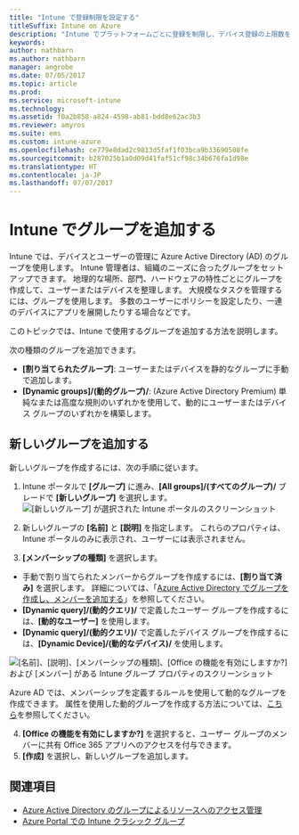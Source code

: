 ```yaml
---
title: "Intune で登録制限を設定する"
titleSuffix: Intune on Azure
description: "Intune でプラットフォームごとに登録を制限し、デバイス登録の上限数を設定します。 \""
keywords: 
author: nathbarn
ms.author: nathbarn
manager: angrobe
ms.date: 07/05/2017
ms.topic: article
ms.prod: 
ms.service: microsoft-intune
ms.technology: 
ms.assetid: f0a2b858-a824-4598-ab81-bdd8e62ac3b3
ms.reviewer: amyros
ms.suite: ems
ms.custom: intune-azure
ms.openlocfilehash: ce779e8dad2c9813d5faf1f03bca9b33690508fe
ms.sourcegitcommit: b287025b1a0d09d41faf51cf98c34b676fa1d98e
ms.translationtype: HT
ms.contentlocale: ja-JP
ms.lasthandoff: 07/07/2017
---
```

# <a name="add-groups-in-intune"></a>Intune でグループを追加する
Intune では、デバイスとユーザーの管理に Azure Active Directory (AD) のグループを使用します。 Intune 管理者は、組織のニーズに合ったグループをセットアップできます。 地理的な場所、部門、ハードウェアの特性ごとにグループを作成して、ユーザーまたはデバイスを整理します。 大規模なタスクを管理するには、グループを使用します。 多数のユーザーにポリシーを設定したり、一連のデバイスにアプリを展開したりする場合などです。

このトピックでは、Intune で使用するグループを追加する方法を説明します。

次の種類のグループを追加できます。
- **[割り当てられたグループ]**: ユーザーまたはデバイスを静的なグループに手動で追加します。
- **[Dynamic groups]/(動的グループ)/**: (Azure Active Directory Premium) 単純なまたは高度な規則のいずれかを使用して、動的にユーザーまたはデバイス グループのいずれかを構築します。

## <a name="add-a-new-group"></a>新しいグループを追加する

新しいグループを作成するには、次の手順に従います。
1. Intune ポータルで **[グループ]** に進み、**[All groups]/(すべてのグループ)/** ブレードで **[新しいグループ]** を選択します。
  ![[新しいグループ] が選択された Intune ポータルのスクリーンショット](./media/groups-add-new.png)
2. 新しいグループの **[名前]** と **[説明]** を指定します。 これらのプロパティは、Intune ポータルのみに表示され、ユーザーには表示されません。

3. **[メンバーシップの種類]** を選択します。
  - 手動で割り当てられたメンバーからグループを作成するには、**[割り当て済み]** を選択します。 詳細については、「[Azure Active Directory でグループを作成し、メンバーを追加する](https://docs.microsoft.com/azure/active-directory/active-directory-groups-create-azure-portal)」を参照してください。
  - **[Dynamic query]/(動的クエリ)/** で定義したユーザー グループを作成するには、**[動的なユーザー]** を使用します。
  - **[Dynamic query]/(動的クエリ)/** で定義したデバイス グループを作成するには、**[Dynamic Device]/(動的なデバイス)/** を使用します。

  ![[名前]、[説明]、[メンバーシップの種類]、[Office の機能を有効にしますか?] および [メンバー] がある Intune グループ プロパティのスクリーンショット](./media/groups-add-properties.png)

  Azure AD では、メンバーシップを定義するルールを使用して動的なグループを作成できます。 属性を使用した動的グループを作成する方法については、[こちら](https://docs.microsoft.com/azure/active-directory/active-directory-groups-dynamic-membership-azure-portal)を参照してください。

4. **[Office の機能を有効にしますか?]** を選択すると、ユーザー グループのメンバーに共有 Office 365 アプリへのアクセスを付与できます。
5. **[作成]** を選択し、新しいグループを追加します。

## <a name="see-also"></a>関連項目
- [Azure Active Directory のグループによるリソースへのアクセス管理](https://docs.microsoft.com/azure/active-directory/active-directory-manage-groups)
- [Azure Portal での Intune クラシック グループ](groups-get-started.md)
